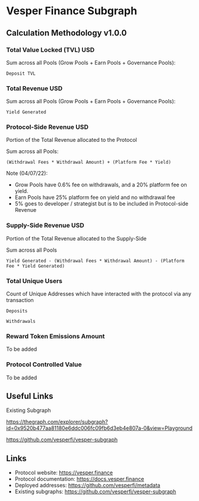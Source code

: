 # Vesper Finance Subgraph
## Calculation Methodology v1.0.0

### Total Value Locked (TVL) USD

Sum across all Pools (Grow Pools + Earn Pools + Governance Pools): 

`Deposit TVL`

### Total Revenue USD

Sum across all Pools (Grow Pools + Earn Pools + Governance Pools):

`Yield Generated`

### Protocol-Side Revenue USD
Portion of the Total Revenue allocated to the Protocol

Sum across all Pools:

`(Withdrawal Fees * Withdrawal Amount) + (Platform Fee * Yield)`

Note (04/07/22): 
- Grow Pools have 0.6% fee on withdrawals, and a 20% platform fee on yield.
- Earn Pools have 25% platform fee on yield and no withdrawal fee
- 5% goes to developer / strategist but is to be included in Protocol-side Revenue

### Supply-Side Revenue USD
Portion of the Total Revenue allocated to the Supply-Side

Sum across all Pools

`Yield Generated - (Withdrawal Fees * Withdrawal Amount) - (Platform Fee * Yield Generated)`

### Total Unique Users

Count of  Unique Addresses which have interacted with the protocol via any transaction

`Deposits`

`Withdrawals`

###  Reward Token Emissions Amount

To be added

###  Protocol Controlled Value

To be added

## Useful Links

Existing Subgraph 

https://thegraph.com/explorer/subgraph?id=0x9520b477aa81180e6ddc006fc09fb6d3eb4e807a-0&view=Playground	

https://github.com/vesperfi/vesper-subgraph

## Links

- Protocol website: https://vesper.finance
- Protocol documentation: https://docs.vesper.finance
- Deployed addresses: https://github.com/vesperfi/metadata
- Existing subgraphs: https://github.com/vesperfi/vesper-subgraph